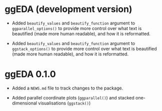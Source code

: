 # ggEDA (development version)

* Added `beautify_values` and `beautify_function` argument to `ggparallel_options()`
to provide more control over what text is beautified (made more human readable), and how it is reformatted. 

* Added `beautify_values` and `beautify_function` argument to `ggstack_options()`
to provide more control over what text is beautified (made more human readable), and how it is reformatted. 

# ggEDA 0.1.0

* Added a `NEWS.md` file to track changes to the package.

* Added parallel coordinate plots (`ggparallel()`) and stacked one-dimensional visualisations (`ggstack()`)
